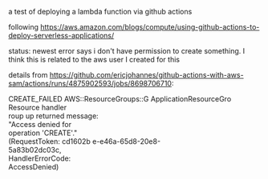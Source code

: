 a test of deploying a lambda function via github actions

following https://aws.amazon.com/blogs/compute/using-github-actions-to-deploy-serverless-applications/

status:
newest error says i don't have permission to create something. I think this is related to the aws user I created for this

details from https://github.com/ericjohannes/github-actions-with-aws-sam/actions/runs/4875902593/jobs/8698706710:

CREATE_FAILED            AWS::ResourceGroups::G   ApplicationResourceGro   Resource handler       
                         roup                     up                       returned message:      
                                                                           "Access denied for     
                                                                           operation 'CREATE'."   
                                                                           (RequestToken: cd1602b 
                                                                           e-e46a-65d8-20e8-      
                                                                           5a83b02dc03c,          
                                                                           HandlerErrorCode:      
                                                                           AccessDenied)  